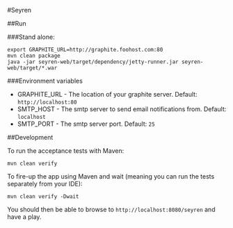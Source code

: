 #Seyren

##Run

###Stand alone:

```
export GRAPHITE_URL=http://graphite.foohost.com:80
mvn clean package
java -jar seyren-web/target/dependency/jetty-runner.jar seyren-web/target/*.war
```

###Environment variables
* GRAPHITE_URL - The location of your graphite server. Default: `http://localhost:80`
* SMTP_HOST - The smtp server to send email notifications from. Default: `localhost`
* SMTP_PORT - The smtp server port. Default: `25`

##Development

To run the acceptance tests with Maven:

```
mvn clean verify
```

To fire-up the app using Maven and wait (meaning you can run the tests separately from your IDE):

```
mvn clean verify -Dwait
```

You should then be able to browse to `http://localhost:8080/seyren` and have a play.